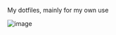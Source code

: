 My dotfiles, mainly for my own use

![image](https://github.com/moritzuehling/dotfiles/assets/7847742/62911c0c-717c-4042-b5f5-448f9b3c88eb)
